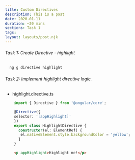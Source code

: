 ```yaml
---
title: Custom Directives
description: This is a post 
date: 2020-01-11
duration: ~20 mins
sections: Task 1
tags:
layout: layouts/post.njk
---
```


###### Task 1: Create Directive - highlight

```js
  ng g directive highlight
```


###### Task 2: Implement highlight directive logic.

- highlight.directive.ts
  

```ts
    import { Directive } from '@angular/core';

    @Directive({
    selector: '[appHighlight]'
    })
    export class HighlightDirective {
      constructor(el: ElementRef) {
       el.nativeElement.style.backgroundColor = 'yellow';
      }
    }
```

```html
    <p appHighlight>Highlight me!</p>
```
